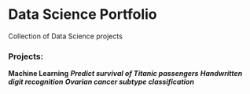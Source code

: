 # Data Science Portfolio
Collection of Data Science projects


### Projects:

**Machine Learning**
***Predict survival of Titanic passengers***
***Handwritten digit recognition***
***Ovarian cancer subtype classification***



